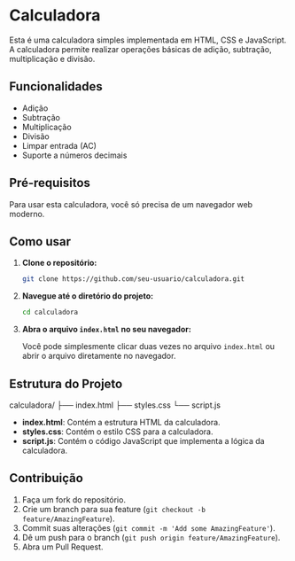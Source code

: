# Calculadora

Esta é uma calculadora simples implementada em HTML, CSS e JavaScript. A calculadora permite realizar operações básicas de adição, subtração, multiplicação e divisão.

## Funcionalidades

- Adição
- Subtração
- Multiplicação
- Divisão
- Limpar entrada (AC)
- Suporte a números decimais

## Pré-requisitos

Para usar esta calculadora, você só precisa de um navegador web moderno.

## Como usar

1. **Clone o repositório:**

    ```sh
    git clone https://github.com/seu-usuario/calculadora.git
    ```

2. **Navegue até o diretório do projeto:**

    ```sh
    cd calculadora
    ```

3. **Abra o arquivo `index.html` no seu navegador:**

    Você pode simplesmente clicar duas vezes no arquivo `index.html` ou abrir o arquivo diretamente no navegador.

## Estrutura do Projeto

calculadora/
├── index.html
├── styles.css
└── script.js


- **index.html**: Contém a estrutura HTML da calculadora.
- **styles.css**: Contém o estilo CSS para a calculadora.
- **script.js**: Contém o código JavaScript que implementa a lógica da calculadora.

## Contribuição

1. Faça um fork do repositório.
2. Crie um branch para sua feature (`git checkout -b feature/AmazingFeature`).
3. Commit suas alterações (`git commit -m 'Add some AmazingFeature'`).
4. Dê um push para o branch (`git push origin feature/AmazingFeature`).
5. Abra um Pull Request.




